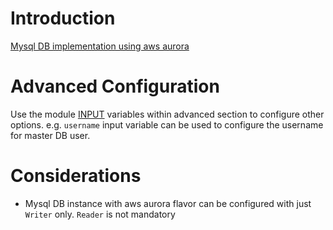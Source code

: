 # Introduction

[Mysql DB implementation using aws aurora](https://aws.amazon.com/rds/aurora/)

# Advanced Configuration

Use the module [INPUT](https://registry.terraform.io/modules/terraform-aws-modules/rds/aws/latest#inputs) variables within advanced section to configure other options. e.g. `username` input variable can be used to configure the username for master DB user.

# Considerations

- Mysql DB instance with aws aurora flavor can be configured with just `Writer` only. `Reader` is not mandatory